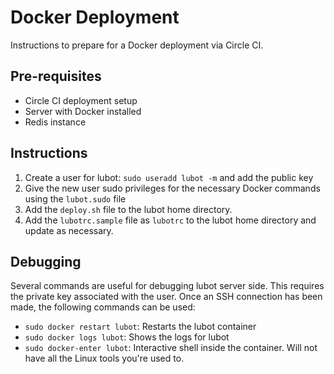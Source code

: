 # Docker Deployment

Instructions to prepare for a Docker deployment via Circle CI.

## Pre-requisites

* Circle CI deployment setup
* Server with Docker installed
* Redis instance

## Instructions

1. Create a user for lubot: `sudo useradd lubot -m` and add the public key
2. Give the new user sudo privileges for the necessary Docker commands using the `lubot.sudo` file
3. Add the `deploy.sh` file to the lubot home directory.
4. Add the `lubotrc.sample` file as `lubotrc` to the lubot home directory and update as necessary.

## Debugging

Several commands are useful for debugging lubot server side.  This requires the
private key associated with the user.  Once an SSH connection has been made, the
following commands can be used:

* `sudo docker restart lubot`: Restarts the lubot container
* `sudo docker logs lubot`: Shows the logs for lubot
* `sudo docker-enter lubot`: Interactive shell inside the container.  Will not have all the Linux tools you're used to.
